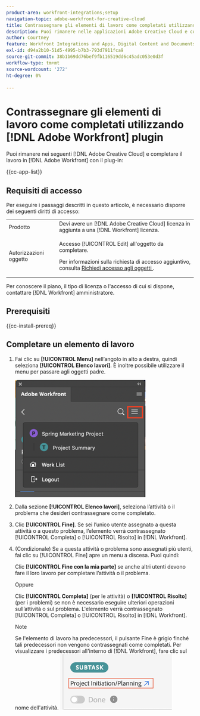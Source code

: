 ```yaml
---
product-area: workfront-integrations;setup
navigation-topic: adobe-workfront-for-creative-cloud
title: Contrassegnare gli elementi di lavoro come completati utilizzando il plug-in Adobe Workfront
description: Puoi rimanere nelle applicazioni Adobe Creative Cloud e completare senza problemi il tuo lavoro in Adobe Workfront.
author: Courtney
feature: Workfront Integrations and Apps, Digital Content and Documents
exl-id: d94a2b10-51d5-4995-b7b3-793d7911fca9
source-git-commit: 38b1b69dd76bef9fb116519dd6c45adc053e0d3f
workflow-type: tm+mt
source-wordcount: '272'
ht-degree: 0%

---
```


# Contrassegnare gli elementi di lavoro come completati utilizzando [!DNL Adobe Workfront] plugin

Puoi rimanere nei seguenti [!DNL Adobe Creative Cloud] e completare il lavoro in [!DNL Adobe Workfront] con il plug-in:

{{cc-app-list}}

## Requisiti di accesso

Per eseguire i passaggi descritti in questo articolo, è necessario disporre dei seguenti diritti di accesso:

<table style="table-layout:auto"> 
 <col> 
 <col> 
 <tbody> 
  <tr> 
   <!-- <td role="rowheader">[!DNL Adobe Workfront] plan*</td> 
   <td> <p>[!UICONTROL Pro] or higher</p> </td> 
  </tr> 
  <tr data-mc-conditions=""> 
   <td role="rowheader">[!DNL Adobe Workfront] license*</td> 
   <td> <p>Work or higher</p> </td> 
  </tr> --> 
  <tr> 
   <td role="rowheader">Prodotto</td> 
   <td>Devi avere un [!DNL Adobe Creative Cloud] licenza in aggiunta a una [!DNL Workfront] licenza.</td> 
  </tr> 
  <tr> 
   <td role="rowheader">Autorizzazioni oggetto</td> 
   <td> <p>Accesso [!UICONTROL Edit] all'oggetto da completare.</p> <p>Per informazioni sulla richiesta di accesso aggiuntivo, consulta <a href="../../workfront-basics/grant-and-request-access-to-objects/request-access.md" class="MCXref xref">Richiedi accesso agli oggetti </a>.</p> </td> 
  </tr> 
 </tbody> 
</table>

Per conoscere il piano, il tipo di licenza o l&#39;accesso di cui si dispone, contattare [!DNL Workfront] amministratore.

## Prerequisiti

{{cc-install-prereq}}

## Completare un elemento di lavoro

1. Fai clic su **[!UICONTROL Menu]** nell’angolo in alto a destra, quindi seleziona **[!UICONTROL Elenco lavori]**. È inoltre possibile utilizzare il menu per passare agli oggetti padre.

   ![](assets/go-back-to-work-list-350x314.png)

1. Dalla sezione **[!UICONTROL Elenco lavori]**, seleziona l’attività o il problema che desideri contrassegnare come completato.
1. Clic **[!UICONTROL Fine]**.  Se sei l’unico utente assegnato a questa attività o a questo problema, l’elemento verrà contrassegnato [!UICONTROL Completa] o [!UICONTROL Risolto] in [!DNL Workfront].
1. (Condizionale) Se a questa attività o problema sono assegnati più utenti, fai clic su [!UICONTROL Fine] apre un menu a discesa. Puoi quindi:

   Clic **[!UICONTROL Fine con la mia parte]** se anche altri utenti devono fare il loro lavoro per completare l’attività o il problema.

   Oppure

   Clic **[!UICONTROL Completa]** (per le attività) o **[!UICONTROL Risolto]** (per i problemi) se non è necessario eseguire ulteriori operazioni sull’attività o sul problema. L&#39;elemento verrà contrassegnato [!UICONTROL Completa] o [!UICONTROL Risolto] in [!DNL Workfront].

   >[!NOTE]
   >
   >Se l&#39;elemento di lavoro ha predecessori, il pulsante Fine è grigio finché tali predecessori non vengono contrassegnati come completati. Per visualizzare i predecessori all&#39;interno di [!DNL Workfront], fare clic sul nome dell&#39;attività.
   >![](assets/navigate-to-workfront.png)

<!-- I dont think we need this one ![](assets/complete-work-350x529.png) -->
